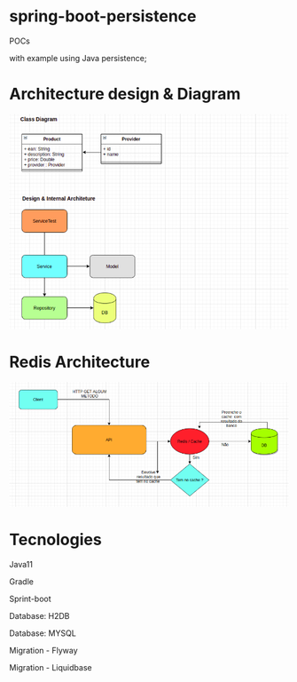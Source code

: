 # spring-boot-persistence


<p>POCs</p> with example using Java persistence;

# Architecture design & Diagram
  
  <img src="persistence.png"/>

# Redis Architecture  
  <img src="redis_arquitecture.png"/>

# Tecnologies

<p>Java11</p>
<p>Gradle</p>
<p>Sprint-boot</p>

<p>Database: H2DB</p>
<p>Database: MYSQL</p>

<p>Migration - Flyway</p>
<p>Migration - Liquidbase</p>
